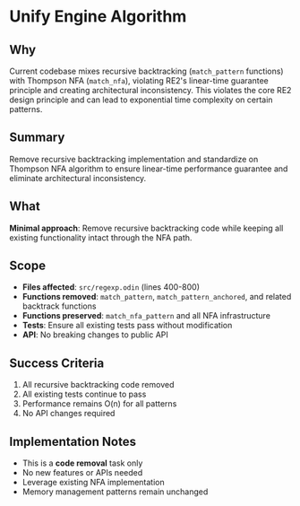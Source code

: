 # Unify Engine Algorithm

## Why
Current codebase mixes recursive backtracking (`match_pattern` functions) with Thompson NFA (`match_nfa`), violating RE2's linear-time guarantee principle and creating architectural inconsistency. This violates the core RE2 design principle and can lead to exponential time complexity on certain patterns.

## Summary
Remove recursive backtracking implementation and standardize on Thompson NFA algorithm to ensure linear-time performance guarantee and eliminate architectural inconsistency.

## What
**Minimal approach**: Remove recursive backtracking code while keeping all existing functionality intact through the NFA path.

## Scope
- **Files affected**: `src/regexp.odin` (lines 400-800)
- **Functions removed**: `match_pattern`, `match_pattern_anchored`, and related backtrack functions
- **Functions preserved**: `match_nfa_pattern` and all NFA infrastructure
- **Tests**: Ensure all existing tests pass without modification
- **API**: No breaking changes to public API

## Success Criteria
1. All recursive backtracking code removed
2. All existing tests continue to pass
3. Performance remains O(n) for all patterns
4. No API changes required

## Implementation Notes
- This is a **code removal** task only
- No new features or APIs needed
- Leverage existing NFA implementation
- Memory management patterns remain unchanged